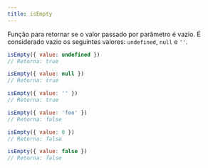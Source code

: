 ```yaml
---
title: isEmpty
---
```


Função para retornar se o valor passado por parâmetro é vazio. É considerado vazio os seguintes valores: `undefined`, `null` e `''`.

```js
isEmpty({ value: undefined })
// Retorna: true

isEmpty({ value: null })
// Retorna: true

isEmpty({ value: '' })
// Retorna: true

isEmpty({ value: 'foo' })
// Retorna: false

isEmpty({ value: 0 })
// Retorna: false

isEmpty({ value: false })
// Retorna: false
```
